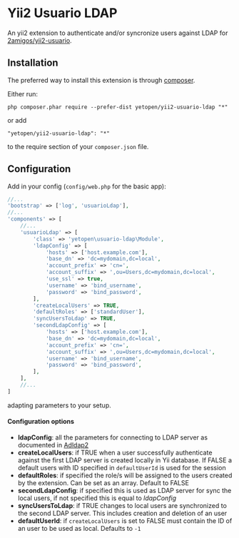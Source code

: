 # Yii2 Usuario LDAP

An yii2 extension to authenticate and/or syncronize users against LDAP for [2amigos/yii2-usuario](https://github.com/2amigos/yii2-usuario).

## Installation

The preferred way to install this extension is through [composer](http://getcomposer.org/download/).

Either run:

```
php composer.phar require --prefer-dist yetopen/yii2-usuario-ldap "*"
```

or add

```
"yetopen/yii2-usuario-ldap": "*"
```

to the require section of your `composer.json` file.

## Configuration

Add in your config (`config/web.php` for the basic app):

```php
//...
'bootstrap' => ['log', 'usuarioLdap'],
//...
'components' => [
    //...
    'usuarioLdap' => [
        'class' => 'yetopen\usuario-ldap\Module',
        'ldapConfig' => [
            'hosts' => ['host.example.com'],
            'base_dn' => 'dc=mydomain,dc=local',
            'account_prefix' => 'cn=',
            'account_suffix' => ',ou=Users,dc=mydomain,dc=local',
            'use_ssl' => true,
            'username' => 'bind_username',
            'password' => 'bind_password',
        ],
        'createLocalUsers' => TRUE,
        'defaultRoles' => ['standardUser'],
        'syncUsersToLdap' => TRUE,
        'secondLdapConfig' => [
            'hosts' => ['host.example.com'],
            'base_dn' => 'dc=mydomain,dc=local',
            'account_prefix' => 'cn=',
            'account_suffix' => ',ou=Users,dc=mydomain,dc=local',
            'username' => 'bind_username',
            'password' => 'bind_password',
        ],
    ],
    //...
]
```
adapting parameters to your setup. 

#### Configuration options

* **ldapConfig**: all the parameters for connecting to LDAP server as documented in [Adldap2](https://adldap2.github.io/Adldap2/#/setup?id=options)
* **createLocalUsers**: if TRUE when a user successfully authenticate against the first LDAP server is created locally in Yii database. If FALSE a default users with ID specified in `defaultUserId` is used for the session
* **defaultRoles**: if specified the role/s will be assigned to the users created by the extension. Can be set as an array. Default to FALSE
* **secondLdapConfig**: if specified this is used as LDAP server for sync the local users, if not specified this is equal to _ldapConfig_
* **syncUsersToLdap**: if TRUE changes to local users are synchronized to the second LDAP server. This includes creation and deletion of an user
* **defaultUserId**: if `createLocalUsers` is set to FALSE must contain the ID of an user to be used as local. Defaults to `-1`
